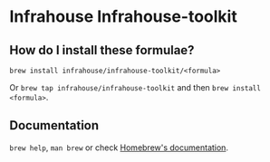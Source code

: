 # Infrahouse Infrahouse-toolkit

## How do I install these formulae?

`brew install infrahouse/infrahouse-toolkit/<formula>`

Or `brew tap infrahouse/infrahouse-toolkit` and then `brew install <formula>`.

## Documentation

`brew help`, `man brew` or check [Homebrew's documentation](https://docs.brew.sh).
